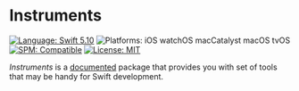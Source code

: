 # Instruments

[![Language: Swift 5.10](https://img.shields.io/badge/Language-Swift%205.10-F48041.svg?style=flat)](https://developer.apple.com/swift)
![Platforms: iOS watchOS macCatalyst macOS tvOS](https://img.shields.io/badge/Platforms-iOS%20watchOS%20macCatalyst%20macOS%20tvOS-blue.svg?style=flat)
[![SPM: Compatible](https://img.shields.io/badge/SPM-Compatible-4BC51D.svg?style=flat)](https://swift.org/package-manager/)
[![License: MIT](http://img.shields.io/badge/License-MIT-lightgray.svg?style=flat)](https://github.com/InstrumentBox/Instruments/blob/main/LICENSE)

*Instruments* is a [documented](https://instrumentbox.github.io/Instruments/documentation/instruments/) 
package that provides you with set of tools that may be handy for Swift development.
